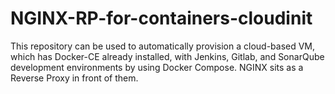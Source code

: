 # NGINX-RP-for-containers-cloudinit
This repository can be used to automatically provision a cloud-based VM, which has Docker-CE already installed, with Jenkins, Gitlab, and SonarQube development environments by using Docker Compose. NGINX sits as a Reverse Proxy in front of them.
